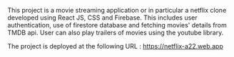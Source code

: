 This project is a movie streaming application or in particular a netflix clone developed using React JS, CSS and Firebase.
This includes user authentication, use of firestore database and fetching movies' details from TMDB api.
User can also play trailers of movies using the youtube library.

The project is deployed at the following URL :
https://netflix-a22.web.app
